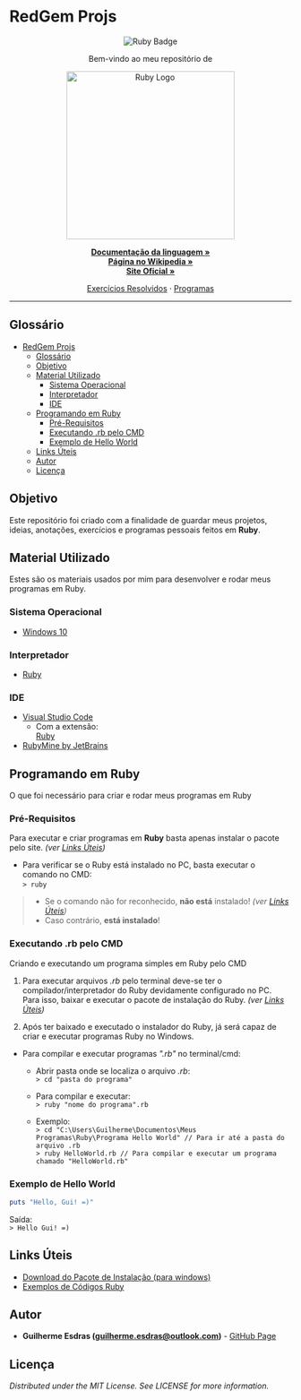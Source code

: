 <!-- Título do Respositório -->
# RedGem Projs
<!-- -->

<!-- Badges -->
<p align="center">
    <img src="https://img.shields.io/badge/made%20with-Ruby-red.svg?style=flat&colorB=CD0005&logo=ruby" alt="Ruby Badge">
</p>
<!-- -->

<!-- Msg de boas vindas -->
<p align="center">Bem-vindo ao meu repositório de
<!-- -->

<!-- Logo -->
<p align="center">
    <img align="center" src="https://blog.newrelic.com/wp-content/uploads/ruby-lang-logo-min-300x114.jpg" alt="Ruby Logo" width="300">
</p>
<!-- -->

<!-- Links Principais-->
<p align="center">
    <a href="https://www.ruby-lang.org/pt/documentation/" target="_blank"><strong>Documentação da linguagem »</strong></a>
    <br/>
    <a href="https://pt.wikipedia.org/wiki/Ruby_(linguagem_de_programa%C3%A7%C3%A3o)" target="_blank"><strong>Página no Wikipedia »</strong></a>
    <br/>
    <a href="https://www.ruby-lang.org/pt/" target="_blank"><strong>Site Oficial »</strong></a>
    <br/>
</p>
<!-- -->

<!-- Links do Repositório -->
<p align="center">
    <a href="Exercícios Resolvidos">Exercícios Resolvidos</a>
    ·
    <a href="Programas">Programas</a>
</p>
<!-- -->

<!-- Language Preview-->

<!-- -->

---

<!-- Table of Contents -->
## Glossário
- [RedGem Projs](#redgem-projs)
  - [Glossário](#gloss%c3%a1rio)
  - [Objetivo](#objetivo)
  - [Material Utilizado](#material-utilizado)
    - [Sistema Operacional](#sistema-operacional)
    - [Interpretador](#interpretador)
    - [IDE](#ide)
  - [Programando em Ruby](#programando-em-ruby)
    - [Pré-Requisitos](#pr%c3%a9-requisitos)
    - [Executando .rb pelo CMD](#executando-rb-pelo-cmd)
    - [Exemplo de Hello World](#exemplo-de-hello-world)
  - [Links Úteis](#links-%c3%9ateis)
  - [Autor](#autor)
  - [Licença](#licen%c3%a7a)
<!-- -->

<!-- Objetivo -->
## Objetivo
Este repositório foi criado com a finalidade de guardar meus projetos, ideias, anotações, exercícios e programas pessoais feitos em <strong>Ruby</strong>.
<!-- -->

<!-- Material Utilizado -->
## Material Utilizado
Estes são os materiais usados por mim para desenvolver e rodar meus programas em Ruby.
### Sistema Operacional
- [Windows 10](https://www.microsoft.com/pt-br/windows/)
### Interpretador
- [Ruby](#Links-%C3%9Ateis)
### IDE
- [Visual Studio Code](https://code.visualstudio.com/)
  - Com a extensão: <br/>
    [Ruby](https://marketplace.visualstudio.com/items?itemName=rebornix.Ruby)
- [RubyMine by JetBrains](https://www.jetbrains.com/ruby/)
<!-- -->

<!-- Programando em ... -->
## Programando em Ruby
O que foi necessário para criar e rodar meus programas em Ruby

### Pré-Requisitos
Para executar e criar programas em **Ruby** basta apenas instalar o pacote pelo site. *(ver [Links Úteis](#Links-%C3%9Ateis))*

- Para verificar se o Ruby está instalado no PC, basta executar o comando no CMD: <br/>
    `> ruby`
> - Se o comando não for reconhecido, **não está** instalado! *(ver [Links Úteis](#Links-%C3%9Ateis))* <br/>
> - Caso contrário, **está instalado**!

### Executando .rb pelo CMD
Criando e executando um programa simples em Ruby pelo CMD

1. Para executar arquivos *.rb* pelo terminal deve-se ter o compilador/interpretador do Ruby devidamente configurado no PC. <br/>
   Para isso, baixar e executar o pacote de instalação do Ruby. *(ver [Links Úteis](#Links-%C3%9Ateis))*

2. Após ter baixado e executado o instalador do Ruby, já será capaz de criar e executar programas Ruby no Windows.

- Para compilar e executar programas *".rb"* no terminal/cmd:
  - Abrir pasta onde se localiza o arquivo *.rb*: <br/>
     `> cd "pasta do programa"`
  - Para compilar e executar: <br/>
     `> ruby "nome do programa".rb`
  
  - Exemplo: <br/>
     `> cd "C:\Users\Guilherme\Documentos\Meus Programas\Ruby\Programa Hello World" // Para ir até a pasta do arquivo .rb` <br/>
     `> ruby HelloWorld.rb // Para compilar e executar um programa chamado "HelloWorld.rb"`

### Exemplo de Hello World
``` Ruby
puts "Hello, Gui! =)"
```

Saída: <br/>
`> Hello Gui! =)`
<!-- -->

<!-- Links-->
## Links Úteis
- [Download do Pacote de Instalação (para windows)](https://rubyinstaller.org/downloads/) <br/>
- [Exemplos de Códigos Ruby](http://sandbox.mc.edu/~bennet/ruby/code/)
<!-- -->

<!-- Autor/Contato -->
## Autor
* **Guilherme Esdras (guilherme.esdras@outlook.com)** - [GitHub Page](https://github.com/GuilhermeEsdras)
<!-- -->

<!-- Licença -->
## Licença
*Distributed under the MIT License. See LICENSE for more information.*